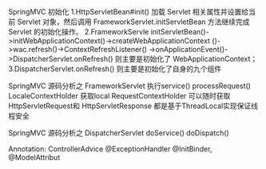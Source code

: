 SpringMVC 初始化
1.HttpServletBean#init()  加载 Servlet 相关属性并设置给当前 Servlet 对象，然后调用 FrameworkServlet.initServletBean 方法继续完成 Servlet 的初始化操作。
2.FrameworkServle initServletBean()->initWebApplicationContext()->createWebApplicationContext ()->wac.refresh()->ContextRefreshListener()
->onApplicationEvent()->DispatcherServlet.onRefresh() 则主要是初始化了 WebApplicationContext；
3.DispatcherServlet.onRefresh()  则主要是初始化了自身的九个组件

SpringMVC 源码分析之 FrameworkServlet
执行service()
processRequest()
LocaleContextHolder  获取local
RequestContextHolder 可以随时获取    HttpServletRequest和 HttpServletResponse
都是基于ThreadLocal实现保证线程安全

SpringMVC 源码分析之  DispatcherServlet
doService()
doDispatch()

Annotation:
    ControllerAdvice
        @ExceptionHandler
        @InitBinder, 
        @ModelAttribut